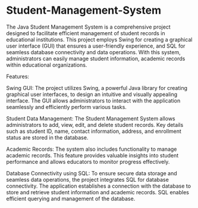 # Student-Management-System

The Java Student Management System is a comprehensive project designed to facilitate efficient management of student records in educational institutions. This project employs Swing for creating a graphical user interface (GUI) that ensures a user-friendly experience, and SQL for seamless database connectivity and data operations. With this system, administrators can easily manage student information, academic records within educational organizations.

Features:

Swing GUI: The project utilizes Swing, a powerful Java library for creating graphical user interfaces, to design an intuitive and visually appealing interface. The GUI allows administrators to interact with the application seamlessly and efficiently perform various tasks.

Student Data Management: The Student Management System allows administrators to add, view, edit, and delete student records. Key details such as student ID, name, contact information, address, and enrollment status are stored in the database.

Academic Records: The system also includes functionality to manage academic records.  This feature provides valuable insights into student performance and allows educators to monitor progress effectively.

Database Connectivity using SQL: To ensure secure data storage and seamless data operations, the project integrates SQL for database connectivity. The application establishes a connection with the database to store and retrieve student information and academic records. SQL enables efficient querying and management of the database.
